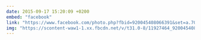 ```yaml
---
date: 2015-09-17 15:20:09 +0200
embed: "facebook"
link: "https://www.facebook.com/photo.php?fbid=920045408066391&set=a.701530316584569.1073741829.100001828228976&type=3&theater"
img: "https://scontent-waw1-1.xx.fbcdn.net/v/t31.0-8/11927464_920045408066391_4030052238367607287_o.jpg?oh=49adc9742dd96345c0a8b11a83d9ed2b&oe=595E8D42"
---
```

